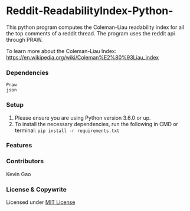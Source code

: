 # Reddit-ReadabilityIndex-Python-

This python program computes the Coleman-Liau readability index for all the top comments of a reddit thread. 
The program uses the reddit api through PRAW. 

To learn more about the Coleman-Liau Index:
https://en.wikipedia.org/wiki/Coleman%E2%80%93Liau_index

### Dependencies 
```
Praw
json
```
### Setup
1. Please ensure you are using Python version 3.6.0 or up.
2. To install the necessary dependencies, run the following in CMD or terminal: ```pip install -r requirements.txt ```
 

### Features

### Contributors

Kevin Gao

### License & Copywrite

Licensed under [MIT License](LICENSE)
